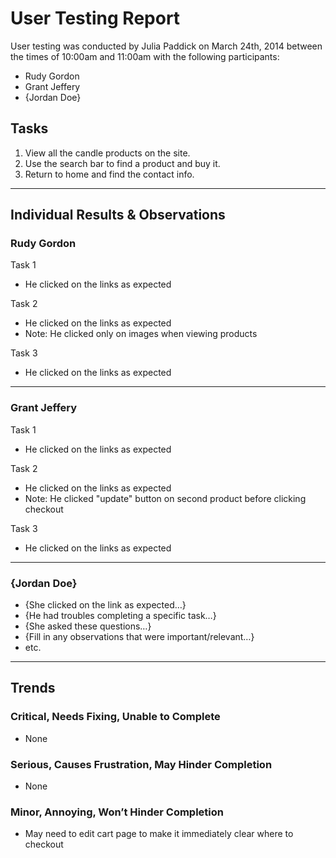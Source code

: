 # User Testing Report

User testing was conducted by Julia Paddick on March 24th, 2014 between the times of 10:00am and 11:00am with the following participants:

- Rudy Gordon
- Grant Jeffery
- {Jordan Doe}

## Tasks

1. View all the candle products on the site.
2. Use the search bar to find a product and buy it.
3. Return to home and find the contact info.

---

## Individual Results & Observations

### Rudy Gordon

Task 1
- He clicked on the links as expected

Task 2
- He clicked on the links as expected
- Note: He clicked only on images when viewing products

Task 3
- He clicked on the links as expected

-----------------------------------------

### Grant Jeffery

Task 1
- He clicked on the links as expected

Task 2
- He clicked on the links as expected
- Note: He clicked "update" button on second product before clicking checkout

Task 3
- He clicked on the links as expected

-----------------------------------------

### {Jordan Doe}

- {She clicked on the link as expected…}
- {He had troubles completing a specific task…}
- {She asked these questions…}
- {Fill in any observations that were important/relevant…}
- etc.

-------------------------------------------------------------------------------------

## Trends

### Critical, Needs Fixing, Unable to Complete

- None

### Serious, Causes Frustration, May Hinder Completion

- None

### Minor, Annoying, Won’t Hinder Completion

- May need to edit cart page to make it immediately clear where to checkout